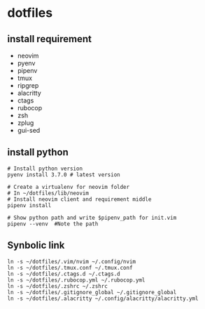 # dotfiles

## install requirement
- neovim
- pyenv
- pipenv
- tmux
- ripgrep
- alacritty
- ctags
- rubocop
- zsh
- zplug
- gui-sed

## install python
```
# Install python version
pyenv install 3.7.0 # latest version

# Create a virtualenv for neovim folder
# In ~/dotfiles/lib/neovim
# Install neovim client and requirement middle 
pipenv install

# Show python path and write $pipenv_path for init.vim
pipenv --venv  #Note the path
```
## Synbolic link
```
ln -s ~/dotfiles/.vim/nvim ~/.config/nvim
ln -s ~/dotfiles/.tmux.conf ~/.tmux.conf
ln -s ~/dotfiles/.ctags.d ~/.ctags.d
ln -s ~/dotfiles/.rubocop.yml ~/.rubocop.yml
ln -s ~/dotfiles/.zshrc ~/.zshrc
ln -s ~/dotfiles/.gitignore_global ~/.gitignore_global
ln -s ~/dotfiles/.alacritty ~/.config/alacritty/alacritty.yml
